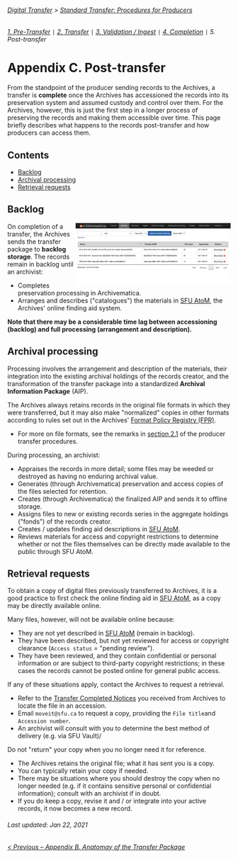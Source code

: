 ###### [Digital Transfer](../../README.md) > [Standard Transfer: Procedures for Producers](00-introduction.md)
###### [1. Pre-Transfer](01-pre-transfer.md) `|` [2. Transfer](02-transfer.md) `|` [3. Validation / Ingest](03-validation-ingest.md) `|` [4. Completion](04-completion.md) `|` 5. Post-transfer

# Appendix C. Post-transfer
From the standpoint of the producer sending records to the Archives, a transfer is **complete** once the Archives has accessioned the records into its preservation system and assumed custody and control over them. For the Archives, however, this is just the first step in a longer process of preserving the records and making them accessible over time. This page briefly describes what happens to the records post-transfer and how producers can access them.

## Contents
- [Backlog](#backlog)
- [Archival processing](#archival-processing)
- [Retrieval requests](#retrieval-requests)

## Backlog
<img align="right" width="350" src="../../screenshots/app-archivematica-backlog.png">

On completion of a transfer, the Archives sends the transfer package to **backlog storage**. The records remain in backlog until an archivist:
- Completes preservation processing in Archivematica.
- Arranges and describes ("catalogues") the materials in [SFU AtoM](https://atom.archives.sfu.ca), the Archives' online finding aid system.

**Note that there may be a considerable time lag between accessioning (backlog) and full processing (arrangement and description).**

## Archival processing
Processing involves the arrangement and description of the materials, their integration into the existing archival holdings of the records creator, and the transformation of the transfer package into a standardized **Archival Information Package** (AIP).

The Archives always retains records in the original file formats in which they were transferred, but it may also make "normalized" copies in other formats according to rules set out in the Archives' [Format Policy Registry (FPR)](https://www.sfu.ca/content/dam/sfu/archives/PDFs/DigitalPreservation/LinksResources/FormatPolicyRegistry.pdf).
- For more on file formats, see the remarks in [section 2.1](../standard-producers/02-transfer.md#file-formats) of the producer transfer procedures.

During processing, an archivist:
- Appraises the records in more detail; some files may be weeded or destroyed as having no enduring archival value.
- Generates (through Archivematica) preservation and access copies of the files selected for retention.
- Creates (through Archivematica) the finalized AIP and sends it to offline storage.
- Assigns files to new or existing records series in the aggregate holdings ("fonds") of the records creator.
- Creates / updates finding aid descriptions in [SFU AtoM](https://atom.archives.sfu.ca).
- Reviews materials for access and copyright restrictions to determine whether or not the files themselves can be directly made available to the public through SFU AtoM.

## Retrieval requests
To obtain a copy of digital files previously transferred to Archives, it is a good practice to first check the online finding aid in [SFU AtoM](https://atom.archives.sfu.ca), as a copy may be directly available online.

Many files, however, will not be available online because:
- They are not yet described in [SFU AtoM](https://atom.archives.sfu.ca) (remain in backlog).
- They have been described, but not yet reviewed for access or copyright clearance (`Access status` = "pending review").
- They have been reviewed, and they contain confidential or personal information or are subject to third-party copyright restrictions; in these cases the records cannot be posted online for general public access.

If any of these situations apply, contact the Archives to request a retrieval.
- Refer to the [Transfer Completed Notices](../standard-producers/04-completion.md#41-receive-completion-notice) you received from Archives to locate the file in an accession.
- Email `moveit@sfu.ca` to request a copy, providing the `File title`and `Accession number`.
- An archivist will consult with you to determine the best method of delivery (e.g. via SFU Vault)/

Do not "return" your copy when you no longer need it for reference.
- The Archives retains the original file; what it has sent you is a copy.
- You can typically retain your copy if needed.
- There may be situations where you should destroy the copy when no longer needed (e.g. if it contains sensitive personal or confidential information); consult with an archivist if in doubt.
-	If you do keep a copy, revise it and / or integrate into your active records, it now becomes a new record.

###### Last updated: Jan 22, 2021
###### [< Previous – Appendix B. Anatomay of the Transfer Package](b-anatomy-transfer-package.md)
